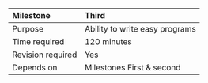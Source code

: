 | Milestone | Third |
| :--- | :--- |
| Purpose | Ability to write easy programs |
| Time required | 120 minutes |
| Revision required | Yes |
| Depends on | Milestones First & second |



